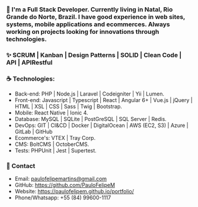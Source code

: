 ### 🚀 I'm a Full Stack Developer. Currently living in Natal, Rio Grande do Norte, Brazil. I have good experience in web sites, systems, mobile applications and ecommerces. Always working on projects looking for innovations through technologies.

### ✨ SCRUM | Kanban | Design Patterns | SOLID | Clean Code | API | APIRestful

### ☕ Technologies: 
- Back-end: PHP | Node.js | Laravel | Codeigniter | Yii | Lumen.
- Front-end: Javascript | Typescript | React | Angular 6+ | Vue.js | jQuery | HTML | XSL | CSS | Sass | Twig | Bootstrap.
- Mobile: React Native | Ionic 4.
- Database: MySQL | SQLite | PostGreSQL | SQL Server | Redis.
- DevOps: GIT | CI&CD | Docker | DigitalOcean | AWS (EC2, S3) | Azure | GitLab | GitHub
- Ecommerce's: VTEX | Tray Corp.
- CMS: BoltCMS | OctoberCMS.
- Tests: PHPUnit | Jest | Supertest.

### 📩 Contact
- Email: paulofelipemartins@gmail.com
- GitHub: https://github.com/PauloFelipeM
- Website: https://paulofelipem.github.io/portfolio/
- Phone/Whatsapp: +55 (84) 99600-1117

<!---
PauloFelipeM/PauloFelipeM is a ✨ special ✨ repository because its `README.md` (this file) appears on your GitHub profile.
You can click the Preview link to take a look at your changes.
--->
